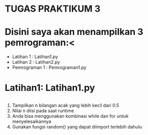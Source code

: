 # TUGAS PRAKTIKUM 3 <H1>

# Disini saya akan menampilkan 3 pemrograman:<

* Latihan 1     : Latihan1.py
* Latihan 2     : Latihan2.py
* Pemrograman 1 : Pemrograman1.py
 
# Latihan1: Latihan1.py <h2>

1. Tampilkan n bilangan acak yang lebih kecil dari 0.5
2. Nilai n diisi pada saat runtime
3. Anda bisa menggunakan kombinasi while dan for untuk menyelesaikannya
4. Gunakan fungsi random() yang dapat diimport terlebih dahulu

